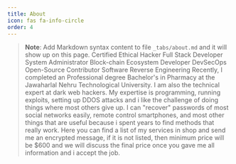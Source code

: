 ```yaml
---
title: About
icon: fas fa-info-circle
order: 4
---
```



> **Note**: Add Markdown syntax content to file `_tabs/about.md` and it will show up on this page.
> Certified Ethical Hacker
> Full Stack Developer
> System Administrator
> Block-chain Ecosystem Developer
> DevSecOps
> Open-Source Contributor
> Software Reverse Engineering
> Recently, I completed an Professional degree Bachelor's in Pharmacy at the Jawaharlal Nehru Technological University.
> I am also the technical expert at dark web hackers. My expertise is programming, running exploits, setting up DDOS attacks and i like the challenge of doing things where most others give up. I can "recover" passwords of most social networks easily, remote control smartphones, and most other things that are useful because i spent years to find methods that really work. Here you can find a list of my services in shop and send me an encrypted message, if it is not listed, then minimum price will be $600 and we will discuss the final price once you gave me all information and i accept the job.
